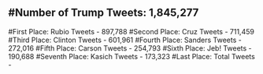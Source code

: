 #Number of Trump Tweets: 1,845,277
---
#First Place: Rubio Tweets - 897,788
#Second Place: Cruz Tweets - 711,459
#Third Place: Clinton Tweets - 601,961
#Fourth Place: Sanders Tweets - 272,016
#Fifth Place: Carson Tweets - 254,793
#Sixth Place: Jeb! Tweets - 190,688
#Seventh Place: Kasich Tweets - 173,323
#Last Place: Total Tweets -  
